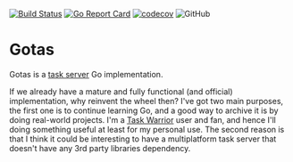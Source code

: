 [![Build Status](https://github.com/szaffarano/gotas/workflows/Go%20CI/badge.svg)](https://github.com/szaffarano/gotas/actions?workflow=Go%20CI)
[![Go Report Card](https://goreportcard.com/badge/github.com/szaffarano/gotas)](https://goreportcard.com/report/github.com/szaffarano/gotas) 
[![codecov](https://codecov.io/gh/szaffarano/gotas/branch/master/graph/badge.svg?token=8UPQNA4E34)](https://codecov.io/gh/szaffarano/gotas)
![GitHub](https://img.shields.io/github/license/szaffarano/gotas)

# Gotas

Gotas is a [task server](https://github.com/GothenburgBitFactory/taskserver/) Go implementation.

If we already have a mature and fully functional (and official) implementation, why reinvent the wheel then? I've got 
two main purposes, the first one is to continue learning Go, and a good way to archive it is by doing real-world 
projects.  I'm a [Task Warrior](https://github.com/GothenburgBitFactory/taskwarrior/) user and fan, and hence I'll doing 
something useful at least for my personal use.  The second reason is that I think it could be interesting to have a 
multiplatform task server that doesn't have any 3rd party libraries dependency.
